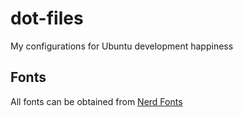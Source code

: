 # dot-files
My configurations for Ubuntu development happiness

## Fonts
All fonts can be obtained from [Nerd Fonts](https://github.com/ryanoasis/nerd-fonts)
